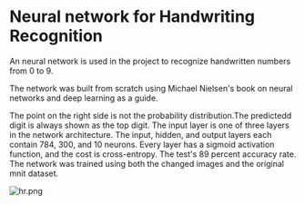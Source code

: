 # Neural network for Handwriting Recognition 

An neural network is used in the project to recognize handwritten numbers from 0 to 9. 

The network was built from scratch using Michael Nielsen's book on neural networks and deep learning as a guide.

The point on the right side is not the probability distribution.The predictedd digit is always shown as the top digit. The input layer is one of three layers in the network architecture. The input, hidden, and output layers each contain 784, 300, and 10 neurons. Every layer has a sigmoid activation function, and the cost is cross-entropy. The test's 89 percent accuracy rate. The network was trained using both the changed images and the original mnit dataset.

![hr.png](https://github.com/kyawzinmyat/handwritten_recognition/blob/main/hr.png)


